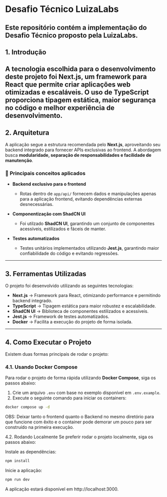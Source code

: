 # Desafio Técnico LuizaLabs
Este repositório contém a implementação do Desafio Técnico proposto pela LuizaLabs.
---

## 1. Introdução  
A tecnologia escolhida para o desenvolvimento deste projeto foi **Next.js**, um framework para React que permite criar aplicações web otimizadas e escaláveis. O uso de **TypeScript** proporciona **tipagem estática**, maior segurança no código e melhor experiência de desenvolvimento.  
---

## 2. Arquitetura  

A aplicação segue a estrutura recomendada pelo **Next.js**, aproveitando seu backend integrado para fornecer APIs exclusivas ao frontend. A abordagem busca **modularidade, separação de responsabilidades e facilidade de manutenção**.

### 🔹 **Principais conceitos aplicados**  

- **Backend exclusivo para o frontend**  
  - Rotas dentro de `app/api/` fornecem dados e manipulações apenas para a aplicação frontend, evitando dependências externas desnecessárias.  

- **Componentização com ShadCN UI**  
  - Foi utilzado **ShadCN UI**, garantindo um conjunto de componentes acessíveis, estilizados e fáceis de manter.  

- **Testes automatizados**  
  - Testes unitários  implementados utilizando **Jest.js**, garantindo maior confiabilidade do código e evitando regressões.  

---

## 3. Ferramentas Utilizadas  

O projeto foi desenvolvido utilizando as seguintes tecnologias:  

- **Next.js** → Framework para React, otimizando performance e permitindo backend integrado.  
- **TypeScript** → Tipagem estática para maior robustez e escalabilidade.  
- **ShadCN UI** → Biblioteca de componentes estilizados e acessíveis.  
- **Jest.js** → Framework de testes automatizados.  
- **Docker** → Facilita a execução do projeto de forma isolada.  
---

## 4. Como Executar o Projeto  

Existem duas formas principais de rodar o projeto:  

### **4.1. Usando Docker Compose**  

Para rodar o projeto de forma rápida utilizando **Docker Compose**, siga os passos abaixo:  

1. Crie um arquivo `.env` com base no exemplo disponível em `.env.example`.  
2. Execute o seguinte comando para iniciar os containers:  

```bash
docker compose up -d
```
OBS: Deixar tanto o frontend quanto o Backend no mesmo diretório para que funcione com êxito e o container pode demorar um pouco para ser construído na primeira execução.

4.2. Rodando Localmente
Se preferir rodar o projeto localmente, siga os passos abaixo:

Instale as dependências:
```bash
npm install
```

Inicie a aplicação:
```bash
npm run dev
```
A aplicação estará disponível em http://localhost:3000.

